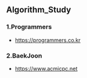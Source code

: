 ## Algorithm_Study
### **1.Programmers**
- https://programmers.co.kr
### **2.BaekJoon**
- https://www.acmicpc.net
